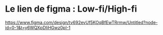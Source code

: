 # Le lien de figma : Low-fi/High-fi
https://www.figma.com/design/tv692evUf5KOqBfEwTRrmw/Untitled?node-id=0-1&t=y6WQXpDIiHGwz0pI-1